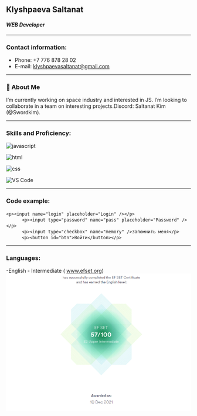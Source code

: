 ## Klyshpaeva Saltanat

#### _WEB Developer_

---

### Contact information:

- Phone: +7 776 878 28 02
- E-mail: klyshpaevasaltanat@gmail.com

---

### 🚀 About Me

I’m currently working on space industry and interested in JS. I’m looking to collaborate in a team on interesting projects.Discord: Saltanat Kim (@Swordkim).

---

### Skills and Proficiency:

![javascript](https://img.shields.io/badge/JavaScript-323330?style=for-the-badge&logo=javascript&logoColor=F7DF1E)

![html](https://img.shields.io/badge/HTML5-E34F26?style=for-the-badge&logo=html5&logoColor=white)

![css](https://img.shields.io/badge/CSS3-1572B6?style=for-the-badge&logo=css3&logoColor=white)

![VS Code](https://img.shields.io/badge/vscode-E34F26?style=for-the-badge&logoColor=white)

---

### Code example:

```
<p><input name="login" placeholder="Login" /></p>
      <p><input type="password" name="pass" placeholder="Password" /></p>
      <p><input type="checkbox" name="memory" />Запомнить меня</p>
      <p><button id="btn">Войти</button></p>

```

---

### Languages:

-English - Intermediate ( www.efset.org)
![picture](/img/certificate.png 'Сертификат')
